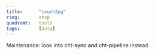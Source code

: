 ```yaml
---
title:      "couch2pg"
ring:       stop
quadrant:   tools
tags:       [data]
---
```


Maintenance: look into cht-sync and cht-pipeline instead.
